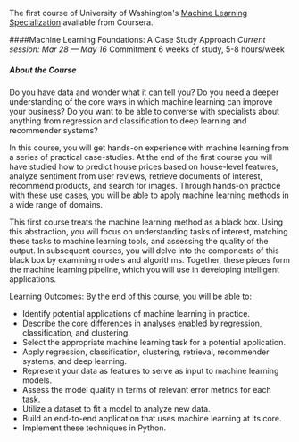 The first course of University of Washington's [Machine Learning Specialization](https://www.coursera.org/specializations/machine-learning) available from Coursera.

####Machine Learning Foundations: A Case Study Approach
*Current session: Mar 28 — May 16*
Commitment 6 weeks of study, 5-8 hours/week

##### About the Course
Do you have data and wonder what it can tell you?  Do you need a deeper understanding of the core ways in which machine learning can improve your business?  Do you want to be able to converse with specialists about anything from regression and classification to deep learning and recommender systems?

In this course, you will get hands-on experience with machine learning from a series of practical case-studies.  At the end of the first course you will have studied how to predict house prices based on house-level features, analyze sentiment from user reviews, retrieve documents of interest, recommend products, and search for images.  Through hands-on practice with these use cases, you will be able to apply machine learning methods in a wide range of domains.

This first course treats the machine learning method as a black box.  Using this abstraction, you will focus on understanding tasks of interest, matching these tasks to machine learning tools, and assessing the quality of the output. In subsequent courses, you will delve into the components of this black box by examining models and algorithms.  Together, these pieces form the machine learning pipeline, which you will use in developing intelligent applications.

Learning Outcomes:  By the end of this course, you will be able to:
   - Identify potential applications of machine learning in practice.  
   - Describe the core differences in analyses enabled by regression, classification, and clustering.
   - Select the appropriate machine learning task for a potential application.  
   - Apply regression, classification, clustering, retrieval, recommender systems, and deep learning.
   - Represent your data as features to serve as input to machine learning models. 
   - Assess the model quality in terms of relevant error metrics for each task.
   - Utilize a dataset to fit a model to analyze new data.
   - Build an end-to-end application that uses machine learning at its core.  
   - Implement these techniques in Python.
